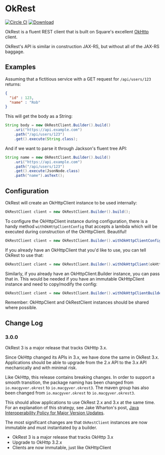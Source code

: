 OkRest
======

[![Circle CI](https://circleci.com/gh/LendingClub/okrest.svg?style=svg)](https://circleci.com/gh/LendingClub/okrest) 
[![Download](https://img.shields.io/maven-central/v/io.macgyver.okrest/okrest.svg)](http://search.maven.org/#search%7Cga%7C1%7Cg%3A%22io.macgyver.okrest3%22)

OkRest is a fluent REST client that is built on Square's excellent [OkHttp](https://square.github.io/okhttp/) client.

OkRest's API is similar in construction JAX-RS, but without all of the JAX-RS baggage.


Examples
--------

Assuming that a fictitious service with a GET request for ```/api/users/123``` returns:
```json
{
  "id" : 123,
  "name" : "Rob"
}
```

This will get the body as a String:

```java
String body = new OkRestClient.Builder().build()
    .uri("https://api.example.com")
    .path("/api/users/123")
    .get().execute(String.class);
```

And if we want to parse it through Jackson's fluent tree API:

```java
String name = new OkRestClient.Builder().build()
    .uri("https://api.example.com")
    .path("/api/users/123")
    .get().execute(JsonNode.class)
    .path("name").asText();
```

Configuration
-------------

OkRest will create an OkHttpClient instance to be used internally:

```java
OkRestClient client = new OkRestClient.Builder().build();
```

To configure the OkHttpClient instance during configuration, there is a handy method ```withOkHttpClientConfig``` that accepts a lambda
which will be executed during construction of the OkHttpClient.  Beautiful!

```java
OkRestClient client = new OkRestClient.Builder().withOkHttpClientConfig(cfg -> cfg.addInterceptor(myInterceptor)).build();
```

If you already have an OkHttpClient that you'd like to use, you can tell OkRest to use that:

```java
OkRestClient client = new OkRestClient.Builder().withOkHttpClient(okHttpClient).build();
```

Similarly, if you already have an OkHttpClient.Builder instance, you can pass that in.  This would be needed if you have an immutable OkHttpClient instance and need to copy/modify the config:

```java
OkRestClient client = new OkRestClient.Builder().withOkHttpClientBuilder(okHttpClient).build();
```

Remember: OkHttpClient and OkRestClient instances should be shared where possible. 

Change Log
-----------


### 3.0.0 

OkRest 3 is a major release that tracks OkHttp 3.x.  

Since OkHttp changed its APIs in 3.x, we have done the same in OkRest 3.x.  Applications should be able to upgrade from the 2.x API to the 3.x API mechanically and with minimal risk.

Like OkHttp, this release contains breaking changes.  In order to support a smooth transition, the package naming has been changed from ```io.macgyver.okrest``` to ```io.macgyver.okrest3```.  The maven group has also been changed from ```io.macgyver.okrest``` to ```io.macgyver.okrest3```.

This should allow applications to use OkRest 2.x and 3.x at the same time.  For an explanation of this strategy, see Jake Wharton's post, 
[Java Interoperability Policy for Major Version Updates](http://jakewharton.com/java-interoperability-policy-for-major-version-updates/).

The most significant changes are that ```OkRestClient``` instances are now immutable and must instantiated by a builder.

* OkRest 3 is a major release that tracks OkHttp 3.x
* Upgrade to OkHttp 3.2.x
* Clients are now immutable, just like OkHttpClient
